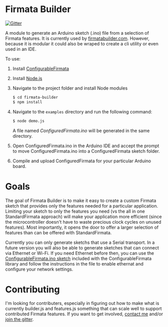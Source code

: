 Firmata Builder
===

[![Gitter](https://badges.gitter.im/Join%20Chat.svg)](https://gitter.im/firmata/firmata-builder?utm_source=badge&utm_medium=badge&utm_campaign=pr-badge&utm_content=badge)

A module to generate an Arduino sketch (.ino) file from a selection of Firmata features. It is currently used by [firmatabuilder.com](http://firmatabuilder.com). However, because it is modular it could also be wraped to create a cli utility or even used in an IDE.

To use:

1. Install [ConfigurableFirmata](https://github.com/firmata/ConfigurableFirmata)
2. Install [Node.js](http://nodejs.org)
3. Navigate to the project folder and install Node modules

    ```bash
    $ cd firmata-builder
    $ npm install
    ```

4. Navigate to the `examples` directory and run the following command:

    ```bash
    $ node demo.js
    ```

    A file named *ConfiguredFirmata.ino* will be generated in the same directory.

5. Open ConfiguredFirmata.ino in the Arduino IDE and accept the prompt to move ConfiguredFirmata.ino into a ConfiguredFirmata sketch folder.

6. Compile and upload ConfiguredFirmata for your particular Arduino board.

Goals
===

The goal of Firmata Builder is to make it easy to create a custom Firmata sketch that provides
only the features needed for a particular application. Limiting your sketch to
only the features you need (vs the all in one StandardFirmata approach) will make
your application more efficient (since the microcontroller doesn't have to waste precious clock
cycles on unused features). Most importantly, it opens the door to offer a larger selection of features than can be offered with StandardFirmata.

Currently you can only generate sketchs that use a Serial transport. In a future version you will also
be able to generate sketches that can connect via Ethernet or Wi-Fi. If you need Ethernet before then,
you can use the [ConfigurableFirmata.ino sketch](https://github.com/firmata/ConfigurableFirmata/blob/master/examples/ConfigurableFirmata/ConfigurableFirmata.ino) included with the ConfigurableFirmata library and follow the instructions in the file to enable ethernat and configure your network settings.

Contributing
===

I'm looking for contributers, especially in figuring out how to make what is currently builder.js and features.js something that can scale well to support contributed Firmata features. If you want to get involved, [contact me](https://github.com/soundanalogous) and/or [join the gitter](https://gitter.im/firmata/firmata-builder?utm_source=badge&utm_medium=badge&utm_campaign=pr-badge&utm_content=badge).
